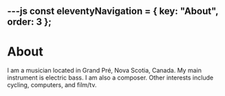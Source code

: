 ---js
const eleventyNavigation = {
	key: "About",
	order: 3
};
---

# About

I am a musician located in Grand Pré, Nova Scotia, Canada. My main instrument is electric bass. I am also a composer. Other interests include cycling, computers, and film/tv.
